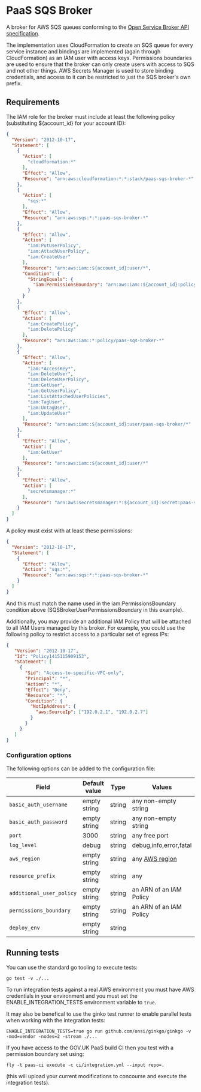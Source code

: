 # PaaS SQS Broker

A broker for AWS SQS queues conforming to the [Open Service Broker API
specification](https://github.com/openservicebrokerapi/servicebroker/blob/v2.14/spec.md).

The implementation uses CloudFormation to create an SQS queue for every service instance and
bindings are implemented (again through CloudFormation) as an IAM user with access keys.
Permissions boundaries are used to ensure that the broker can only create users with access to SQS
and not other things.
AWS Secrets Manager is used to store binding credentials, and access to it can be restricted to
just the SQS broker's own prefix.

## Requirements

The IAM role for the broker must include at least the following policy (substituting ${account_id} for your account ID):

```json
{
  "Version": "2012-10-17",
  "Statement": [
    {
      "Action": [
        "cloudformation:*"
      ],
      "Effect": "Allow",
      "Resource": "arn:aws:cloudformation:*:*:stack/paas-sqs-broker-*"
    },
    {
      "Action": [
        "sqs:*"
      ],
      "Effect": "Allow",
      "Resource": "arn:aws:sqs:*:*:paas-sqs-broker-*"
    },
    {
      "Effect": "Allow",
      "Action": [
        "iam:PutUserPolicy",
        "iam:AttachUserPolicy",
        "iam:CreateUser"
      ],
      "Resource": "arn:aws:iam::${account_id}:user/*",
      "Condition": {
        "StringEquals": {
          "iam:PermissionsBoundary": "arn:aws:iam::${account_id}:policy/SQSBrokerUserPermissionsBoundary"
        }
      }
    },
    {
      "Effect": "Allow",
      "Action": [
        "iam:CreatePolicy",
        "iam:DeletePolicy"
      ],
      "Resource": "arn:aws:iam::*:policy/paas-sqs-broker-*"
    },
    {
      "Effect": "Allow",
      "Action": [
        "iam:*AccessKey*",
        "iam:DeleteUser",
        "iam:DeleteUserPolicy",
        "iam:GetUser",
        "iam:GetUserPolicy",
        "iam:ListAttachedUserPolicies",
        "iam:TagUser",
        "iam:UntagUser",
        "iam:UpdateUser"
      ],
      "Resource": "arn:aws:iam::${account_id}:user/paas-sqs-broker/*"
    },
    {
      "Effect": "Allow",
      "Action": [
        "iam:GetUser"
      ],
      "Resource": "arn:aws:iam::${account_id}:user/*"
    },
    {
      "Effect": "Allow",
      "Action": [
        "secretsmanager:*"
      ],
      "Resource": "arn:aws:secretsmanager:*:${account_id}:secret:paas-sqs-broker-*"
    }
  ]
}
```

A policy must exist with at least these permissions:

```json
{
  "Version": "2012-10-17",
  "Statement": [
    {
      "Effect": "Allow",
      "Action": "sqs:*",
      "Resource": "arn:aws:sqs:*:*:paas-sqs-broker-*"
    }
  ]
}
```

And this must match the name used in the iam:PermissionsBoundary condition above (SQSBrokerUserPermissionsBoundary in this example).

Additionally, you may provide an additional IAM Policy that will be
attached to all IAM Users managed by this broker.  For example, you
could use the following policy to restrict access to a particular set
of egress IPs:


```json
{
   "Version": "2012-10-17",
   "Id": "Policy1415115909153",
   "Statement": [
     {
       "Sid": "Access-to-specific-VPC-only",
       "Principal": "*",
       "Action": "*",
       "Effect": "Deny",
       "Resource": "*",
       "Condition": {
         "NotIpAddress": {
           "aws:SourceIp": ["192.0.2.1", "192.0.2.7"]
         }
       }
     }
   ]
}
```

### Configuration options

The following options can be added to the configuration file:

| Field                            | Default value | Type   | Values                                                                     |
| -------------------------------- | ------------- | ------ | -------------------------------------------------------------------------- |
| `basic_auth_username`            | empty string  | string | any non-empty string                                                       |
| `basic_auth_password`            | empty string  | string | any non-empty string                                                       |
| `port`                           | 3000          | string | any free port                                                              |
| `log_level`                      | debug         | string | debug,info,error,fatal                                                     |
| `aws_region`                     | empty string  | string | any [AWS region](https://docs.aws.amazon.com/general/latest/gr/rande.html) |
| `resource_prefix`                | empty string  | string | any                                                                        |
| `additional_user_policy`         | empty string  | string | an ARN of an IAM Policy                                                    |
| `permissions_boundary`           | empty string  | string | an ARN of an IAM Policy                                                    |
| `deploy_env`                     | empty string  | string |                                                                            |

## Running tests

You can use the standard go tooling to execute tests:

```
go test -v ./...
```

To run integration tests against a real AWS environment you must have AWS
credentials in your environment and you must set the ENABLE_INTEGRATION_TESTS
environment variable to `true`.

It may also be benefical to use the ginko test runner to enable parallel tests
when working with the integration tests:

```
ENABLE_INTEGRATION_TESTS=true go run github.com/onsi/ginkgo/ginkgo -v -mod=vendor -nodes=2 -stream ./...
```

If you have access to the GOV.UK PaaS build CI then you test with a permission boundary set using:

```
fly -t paas-ci execute -c ci/integration.yml --input repo=.
```

(this will upload your current modifications to concourse and execute the integration tests).

